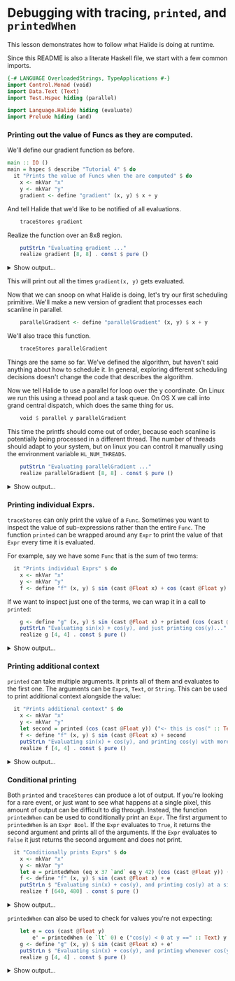 # Debugging with tracing, `printed`, and `printedWhen`

This lesson demonstrates how to follow what Halide is doing at runtime.

Since this README is also a literate Haskell file, we start with a few common imports.

```haskell
{-# LANGUAGE OverloadedStrings, TypeApplications #-}
import Control.Monad (void)
import Data.Text (Text)
import Test.Hspec hiding (parallel)

import Language.Halide hiding (evaluate)
import Prelude hiding (and)
```

### Printing out the value of Funcs as they are computed.

We'll define our gradient function as before.

```haskell
main :: IO ()
main = hspec $ describe "Tutorial 4" $ do
  it "Prints the value of Funcs when the are computed" $ do
    x <- mkVar "x"
    y <- mkVar "y"
    gradient <- define "gradient" (x, y) $ x + y
```

And tell Halide that we'd like to be notified of all evaluations.

```haskell
    traceStores gradient
```

Realize the function over an 8x8 region.

```haskell
    putStrLn "Evaluating gradient ..."
    realize gradient [8, 8] . const $ pure ()
```

<details>
<summary>Show output...</summary>

```
Begin pipeline gradient.0()
Tag gradient.0() tag = "func_type_and_dim: 1 0 32 1 2 0 8 0 8"
Store gradient.0(0, 0) = 0
Store gradient.0(1, 0) = 1
Store gradient.0(2, 0) = 2
Store gradient.0(3, 0) = 3
Store gradient.0(4, 0) = 4
Store gradient.0(5, 0) = 5
Store gradient.0(6, 0) = 6
Store gradient.0(7, 0) = 7
Store gradient.0(0, 1) = 1
Store gradient.0(1, 1) = 2
Store gradient.0(2, 1) = 3
Store gradient.0(3, 1) = 4
Store gradient.0(4, 1) = 5
Store gradient.0(5, 1) = 6
Store gradient.0(6, 1) = 7
Store gradient.0(7, 1) = 8
Store gradient.0(0, 2) = 2
Store gradient.0(1, 2) = 3
Store gradient.0(2, 2) = 4
Store gradient.0(3, 2) = 5
Store gradient.0(4, 2) = 6
Store gradient.0(5, 2) = 7
Store gradient.0(6, 2) = 8
Store gradient.0(7, 2) = 9
Store gradient.0(0, 3) = 3
Store gradient.0(1, 3) = 4
Store gradient.0(2, 3) = 5
Store gradient.0(3, 3) = 6
Store gradient.0(4, 3) = 7
Store gradient.0(5, 3) = 8
Store gradient.0(6, 3) = 9
Store gradient.0(7, 3) = 10
Store gradient.0(0, 4) = 4
Store gradient.0(1, 4) = 5
Store gradient.0(2, 4) = 6
Store gradient.0(3, 4) = 7
Store gradient.0(4, 4) = 8
Store gradient.0(5, 4) = 9
Store gradient.0(6, 4) = 10
Store gradient.0(7, 4) = 11
Store gradient.0(0, 5) = 5
Store gradient.0(1, 5) = 6
Store gradient.0(2, 5) = 7
Store gradient.0(3, 5) = 8
Store gradient.0(4, 5) = 9
Store gradient.0(5, 5) = 10
Store gradient.0(6, 5) = 11
Store gradient.0(7, 5) = 12
Store gradient.0(0, 6) = 6
Store gradient.0(1, 6) = 7
Store gradient.0(2, 6) = 8
Store gradient.0(3, 6) = 9
Store gradient.0(4, 6) = 10
Store gradient.0(5, 6) = 11
Store gradient.0(6, 6) = 12
Store gradient.0(7, 6) = 13
Store gradient.0(0, 7) = 7
Store gradient.0(1, 7) = 8
Store gradient.0(2, 7) = 9
Store gradient.0(3, 7) = 10
Store gradient.0(4, 7) = 11
Store gradient.0(5, 7) = 12
Store gradient.0(6, 7) = 13
Store gradient.0(7, 7) = 14
End pipeline gradient.0()
```

</details>

This will print out all the times `gradient(x, y)` gets evaluated.

Now that we can snoop on what Halide is doing, let's try our first scheduling
primitive. We'll make a new version of gradient that processes each scanline in
parallel.

```haskell
    parallelGradient <- define "parallelGradient" (x, y) $ x + y
```

We'll also trace this function.

```haskell
    traceStores parallelGradient
```

Things are the same so far. We've defined the algorithm, but haven't said
anything about how to schedule it. In general, exploring different scheduling
decisions doesn't change the code that describes the algorithm.

Now we tell Halide to use a parallel for loop over the y coordinate. On Linux
we run this using a thread pool and a task queue. On OS X we call into grand
central dispatch, which does the same thing for us.

```haskell
    void $ parallel y parallelGradient
```

This time the printfs should come out of order, because each scanline is
potentially being processed in a different thread. The number of threads should
adapt to your system, but on linux you can control it manually using the
environment variable `HL_NUM_THREADS`.

```haskell
    putStrLn "Evaluating parallelGradient ..."
    realize parallelGradient [8, 8] . const $ pure ()
```

<details>
<summary>Show output...</summary>

```
Evaluating parallelGradient ...
Begin pipeline parallelGradient.0()
Tag parallelGradient.0() tag = "func_type_and_dim: 1 0 32 1 2 0 8 0 8"
Store parallelGradient.0(0, 0) = 0
Store parallelGradient.0(1, 0) = 1
Store parallelGradient.0(2, 0) = 2
Store parallelGradient.0(3, 0) = 3
Store parallelGradient.0(4, 0) = 4
Store parallelGradient.0(5, 0) = 5
Store parallelGradient.0(6, 0) = 6
Store parallelGradient.0(7, 0) = 7
Store parallelGradient.0(0, 4) = 4
Store parallelGradient.0(1, 4) = 5
Store parallelGradient.0(2, 4) = 6
Store parallelGradient.0(3, 4) = 7
Store parallelGradient.0(4, 4) = 8
Store parallelGradient.0(5, 4) = 9
Store parallelGradient.0(6, 4) = 10
Store parallelGradient.0(7, 4) = 11
Store parallelGradient.0(0, 3) = 3
Store parallelGradient.0(1, 3) = 4
Store parallelGradient.0(2, 3) = 5
Store parallelGradient.0(3, 3) = 6
Store parallelGradient.0(4, 3) = 7
Store parallelGradient.0(5, 3) = 8
Store parallelGradient.0(6, 3) = 9
Store parallelGradient.0(7, 3) = 10
Store parallelGradient.0(0, 7) = 7
Store parallelGradient.0(0, 5) = 5
Store parallelGradient.0(0, 6) = 6
Store parallelGradient.0(1, 7) = 8
Store parallelGradient.0(1, 5) = 6
Store parallelGradient.0(2, 5) = 7
Store parallelGradient.0(1, 6) = 7
Store parallelGradient.0(2, 7) = 9
Store parallelGradient.0(3, 5) = 8
Store parallelGradient.0(2, 6) = 8
Store parallelGradient.0(3, 7) = 10
Store parallelGradient.0(4, 5) = 9
Store parallelGradient.0(4, 7) = 11
Store parallelGradient.0(5, 5) = 10
Store parallelGradient.0(3, 6) = 9
Store parallelGradient.0(5, 7) = 12
Store parallelGradient.0(6, 5) = 11
Store parallelGradient.0(4, 6) = 10
Store parallelGradient.0(6, 7) = 13
Store parallelGradient.0(5, 6) = 11
Store parallelGradient.0(7, 5) = 12
Store parallelGradient.0(7, 7) = 14
Store parallelGradient.0(6, 6) = 12
Store parallelGradient.0(7, 6) = 13
Store parallelGradient.0(0, 1) = 1
Store parallelGradient.0(1, 1) = 2
Store parallelGradient.0(2, 1) = 3
Store parallelGradient.0(3, 1) = 4
Store parallelGradient.0(4, 1) = 5
Store parallelGradient.0(5, 1) = 6
Store parallelGradient.0(6, 1) = 7
Store parallelGradient.0(7, 1) = 8
Store parallelGradient.0(0, 2) = 2
Store parallelGradient.0(1, 2) = 3
Store parallelGradient.0(2, 2) = 4
Store parallelGradient.0(3, 2) = 5
Store parallelGradient.0(4, 2) = 6
Store parallelGradient.0(5, 2) = 7
Store parallelGradient.0(6, 2) = 8
Store parallelGradient.0(7, 2) = 9
End pipeline parallelGradient.0()
```

</details>


### Printing individual Exprs.

`traceStores` can only print the value of a `Func`. Sometimes you want to
inspect the value of sub-expressions rather than the entire `Func`. The
function `printed` can be wrapped around any `Expr` to print the value of that
`Expr` every time it is evaluated.

For example, say we have some `Func` that is the sum of two terms:

```haskell
  it "Prints individual Exprs" $ do
    x <- mkVar "x"
    y <- mkVar "y"
    f <- define "f" (x, y) $ sin (cast @Float x) + cos (cast @Float y)
```

If we want to inspect just one of the terms, we can wrap it in a call to `printed`:

```haskell
    g <- define "g" (x, y) $ sin (cast @Float x) + printed (cos (cast @Float y))
    putStrLn "Evaluating sin(x) + cos(y), and just printing cos(y)..."
    realize g [4, 4] . const $ pure ()
```

<details>
<summary>Show output...</summary>

```
1.000000
1.000000
1.000000
1.000000
0.540302
0.540302
0.540302
0.540302
-0.416147
-0.416147
-0.416147
-0.416147
-0.989992
-0.989992
-0.989992
-0.989992
```

</details>


### Printing additional context

`printed` can take multiple arguments. It prints all of them and evaluates to
the first one. The arguments can be `Expr`s, `Text`, or `String`. This can be
used to print additional context alongside the value:

```haskell
  it "Prints additional context" $ do
    x <- mkVar "x"
    y <- mkVar "y"
    let second = printed (cos (cast @Float y)) ("<- this is cos(" :: Text)  y  (") when x =" :: Text) x
    f <- define "f" (x, y) $ sin (cast @Float x) + second
    putStrLn "Evaluating sin(x) + cos(y), and printing cos(y) with more context..."
    realize f [4, 4] . const $ pure ()
```

<details>
<summary>Show output...</summary>

```
1.000000 <- this is cos( 0 ) when x = 0
1.000000 <- this is cos( 0 ) when x = 1
1.000000 <- this is cos( 0 ) when x = 2
1.000000 <- this is cos( 0 ) when x = 3
0.540302 <- this is cos( 1 ) when x = 0
0.540302 <- this is cos( 1 ) when x = 1
0.540302 <- this is cos( 1 ) when x = 2
0.540302 <- this is cos( 1 ) when x = 3
-0.416147 <- this is cos( 2 ) when x = 0
-0.416147 <- this is cos( 2 ) when x = 1
-0.416147 <- this is cos( 2 ) when x = 2
-0.416147 <- this is cos( 2 ) when x = 3
-0.989992 <- this is cos( 3 ) when x = 0
-0.989992 <- this is cos( 3 ) when x = 1
-0.989992 <- this is cos( 3 ) when x = 2
-0.989992 <- this is cos( 3 ) when x = 3
```

</details>


### Conditional printing

Both `printed` and `traceStores` can produce a lot of output. If you're looking for
a rare event, or just want to see what happens at a single pixel, this amount
of output can be difficult to dig through. Instead, the function `printedWhen` can
be used to conditionally print an `Expr`. The first argument to `printedWhen`
is an `Expr Bool`. If the `Expr` evaluates to `True`, it returns the second
argument and prints all of the arguments. If the `Expr` evaluates to `False` it
just returns the second argument and does not print.

```haskell
  it "Conditionally prints Exprs" $ do
    x <- mkVar "x"
    y <- mkVar "y"
    let e = printedWhen (eq x 37 `and` eq y 42) (cos (cast @Float y)) ("<- this is cos(y) at x, y == (37, 42)" :: Text)
    f <- define "f" (x, y) $ sin (cast @Float x) + e
    putStrLn $ "Evaluating sin(x) + cos(y), and printing cos(y) at a single pixel..."
    realize f [640, 480] . const $ pure ()
```

<details>
<summary>Show output...</summary>

```
-0.399985 <- this is cos(y) at x, y == (37, 42)
```

</details>

`printedWhen` can also be used to check for values you're not expecting:

```haskell
    let e = cos (cast @Float y)
        e' = printedWhen (e `lt` 0) e ("cos(y) < 0 at y ==" :: Text) y
    g <- define "g" (x, y) $ sin (cast @Float x) + e'
    putStrLn $ "Evaluating sin(x) + cos(y), and printing whenever cos(y) < 0..."
    realize g [4, 4] . const $ pure ()
```

<details>
<summary>Show output...</summary>

```
-0.416147 cos(y) < 0 at y == 2
-0.416147 cos(y) < 0 at y == 2
-0.416147 cos(y) < 0 at y == 2
-0.416147 cos(y) < 0 at y == 2
-0.989992 cos(y) < 0 at y == 3
-0.989992 cos(y) < 0 at y == 3
-0.989992 cos(y) < 0 at y == 3
-0.989992 cos(y) < 0 at y == 3
```

</details>
